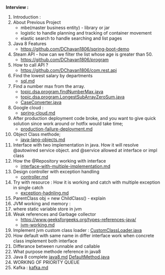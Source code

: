 **Interview :**
1. Introduction :
2. About Previous Project
    - mbe(master business entity) - library or jar
    - logistic to handle planning and tracking of container movement
    - elastic search to handle searching and list pages
3. Java 8 Features
    - https://github.com/DChavan1806/spring-boot-demo
4. Steam API - how can we filter the list whose age is greater than 50.
    - https://github.com/DChavan1806/program
5. How to call API ?
    - https://github.com/DChavan1806/com.rest.api
6. Find the lowest salary by departments
   - [sql.md](sql/sql.md) 
7. Find a number max from the array.
   - [topic.dsa.program.findNumberMax.java](findNumberMax.java)
   - [topic.dsa.program.LongestSubArrayZeroSum.java](LongestSubArrayZeroSum.java)
   - [CaseConverter.java](../program/CaseConverter.java)
8. Google cloud :
   - [spring-cloud.md](springboot/component/spring-cloud.md)
9. After production deployment code broke, and you want to give quick solution since work around 
    or hotfix would take time;
   - [production-failure-deployment.md](mangerial/production-failure-deployment.md)
10. Object Class methode; 
    - [java-lang-objects.md](core/java/java-lang-objects.md)
11. Interface with two implementation in java. How it will resolve @autowired service object.
    and @service allowed at interface or impl class
12. How the @Repository working with interface 
    - [interface-with-multiple-implementation.md](core/java/interface-with-multiple-implimentation.md)
13. Design controller with exception handling
    - [controller.md](rest/api/controller.md)
14. Try with resource : How it is working and catch with multiple exception in single catch
    - [exception-hadnling.md](exception/exception-hadnling.md)
15. ParentClass obj = new ChildClass() - explain 
16. JVM working and memory :
17. where static variable store in jvm
18. Weak references and Garbage collector 
     - https://www.geeksforgeeks.org/types-references-java/ 
     - [jvm-working.md](core/java/jvm-working.md)
19. Implement jvm custom class loader : 
    [CustomClassLoader.java](../program/CustomClassLoader.java)
20. How default with same name in differ interface work when concrete class implement both interface
21. Differance between runnable and callable
22. What purpose methode reference in java8 
23. Java 8 complete
     [java8.md](java8/java8.md)
     [DefaultMethod.java](../program/DefaultMethod.java)
24. WORKING OF PRIORITY QUEUE
25. Kafka : [kafka.md](kafka/kafka.md)